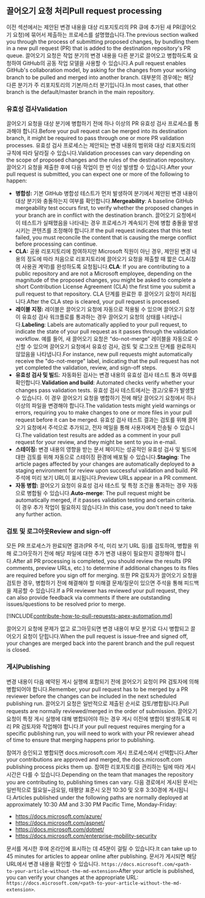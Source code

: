 ## <a name="pull-request-processing"></a><span data-ttu-id="6556a-101">끌어오기 요청 처리</span><span class="sxs-lookup"><span data-stu-id="6556a-101">Pull request processing</span></span>

<span data-ttu-id="6556a-102">이전 섹션에서는 제안된 변경 내용을 대상 리포지토리의 PR 큐에 추가된 새 PR(끌어오기 요청)에 묶어서 제출하는 프로세스를 설명했습니다.</span><span class="sxs-lookup"><span data-stu-id="6556a-102">The previous section walked you through the process of submitting proposed changes, by bundling them in a new pull request (PR) that is added to the destination repository's PR queue.</span></span> <span data-ttu-id="6556a-103">끌어오기 요청은 작업 분기의 변경 내용을 다른 분기로 끌어오고 병합하도록 요청하여 GitHub의 공동 작업 모델을 사용할 수 있습니다.</span><span class="sxs-lookup"><span data-stu-id="6556a-103">A pull request enables GitHub's collaboration model, by asking for the changes from your working branch to be pulled and merged into another branch.</span></span> <span data-ttu-id="6556a-104">대부분의 경우에는 해당 다른 분기가 주 리포지토리의 기본/마스터 분기입니다.</span><span class="sxs-lookup"><span data-stu-id="6556a-104">In most cases, that other branch is the default/master branch in the main repository.</span></span>

### <a name="validation"></a><span data-ttu-id="6556a-105">유효성 검사</span><span class="sxs-lookup"><span data-stu-id="6556a-105">Validation</span></span>

<span data-ttu-id="6556a-106">끌어오기 요청을 대상 분기에 병합하기 전에 하나 이상의 PR 유효성 검사 프로세스를 통과해야 합니다.</span><span class="sxs-lookup"><span data-stu-id="6556a-106">Before your pull request can be merged into its destination branch, it might be required to pass through one or more PR validation processes.</span></span> <span data-ttu-id="6556a-107">유효성 검사 프로세스는 제안되는 변경 내용의 범위와 대상 리포지토리의 규칙에 따라 달라질 수 있습니다.</span><span class="sxs-lookup"><span data-stu-id="6556a-107">Validation processes can vary depending on the scope of proposed changes and the rules of the destination repository.</span></span> <span data-ttu-id="6556a-108">끌어오기 요청을 제출한 후에 다음 작업이 한 번 이상 발생할 수 있습니다.</span><span class="sxs-lookup"><span data-stu-id="6556a-108">After your pull request is submitted, you can expect one or more of the following to happen:</span></span>

- <span data-ttu-id="6556a-109">**병합성:** 기본 GitHub 병합성 테스트가 먼저 발생하여 분기에서 제안된 변경 내용이 대상 분기와 충돌하는지 여부를 확인합니다.</span><span class="sxs-lookup"><span data-stu-id="6556a-109">**Mergeability**: A baseline GitHub mergeability test occurs first, to verify whether the proposed changes in your branch are in conflict with the destination branch.</span></span> <span data-ttu-id="6556a-110">끌어오기 요청에서 이 테스트가 실패했음을 나타내는 경우 프로세스가 계속되기 전에 병합 충돌을 발생시키는 콘텐츠를 조정해야 합니다.</span><span class="sxs-lookup"><span data-stu-id="6556a-110">If the pull request indicates that this test failed, you must reconcile the content that is causing the merge conflict before processing can continue.</span></span>
- <span data-ttu-id="6556a-111">**CLA:** 공용 리포지토리에 참여하지만 Microsoft 직원이 아닌 경우, 제안된 변경 내용의 정도에 따라 처음으로 리포지토리에 끌어오기 요청을 제출할 때 짧은 CLA(참여 사용권 계약)를 완성하도록 요청됩니다.</span><span class="sxs-lookup"><span data-stu-id="6556a-111">**CLA**: If you are contributing to a public repository and are not a Microsoft employee, depending on the magnitude of the proposed changes, you might be asked to complete a short Contribution License Agreement (CLA) the first time you submit a pull request to that repository.</span></span> <span data-ttu-id="6556a-112">CLA 단계를 완료한 후 끌어오기 요청이 처리됩니다.</span><span class="sxs-lookup"><span data-stu-id="6556a-112">After the CLA step is cleared, your pull request is processed.</span></span>
- <span data-ttu-id="6556a-113">**레이블 지정:** 레이블은 끌어오기 요청에 자동으로 적용될 수 있으며 끌어오기 요청이 유효성 검사 워크플로를 통과하는 경우 끌어오기 요청의 상태를 나타냅니다.</span><span class="sxs-lookup"><span data-stu-id="6556a-113">**Labeling**: Labels are automatically applied to your pull request, to indicate the state of your pull request as it passes through the validation workflow.</span></span> <span data-ttu-id="6556a-114">예를 들어, 새 끌어오기 요청은 “do-not-merge” 레이블을 자동으로 수신할 수 있으며 끌어오기 요청에서 유효성 검사, 검토 및 로그오프 단계를 완료하지 않았음을 나타냅니다.</span><span class="sxs-lookup"><span data-stu-id="6556a-114">For instance, new pull requests might automatically receive the "do-not-merge" label, indicating that the pull request has not yet completed the validation, review, and sign-off steps.</span></span>
- <span data-ttu-id="6556a-115">**유효성 검사 및 빌드**: 자동화된 검사는 변경 내용의 유효성 검사 테스트 통과 여부를 확인합니다.</span><span class="sxs-lookup"><span data-stu-id="6556a-115">**Validation and build**: Automated checks verify whether your changes pass validation tests.</span></span> <span data-ttu-id="6556a-116">유효성 검사 테스트에서는 경고/오류가 발생할 수 있습니다. 이 경우 끌어오기 요청을 병합하기 전에 해당 끌어오기 요청에서 하나 이상의 파일을 변경해야 합니다.</span><span class="sxs-lookup"><span data-stu-id="6556a-116">The validation tests might yield warnings or errors, requiring you to make changes to one or more files in your pull request before it can be merged.</span></span> <span data-ttu-id="6556a-117">유효성 검사 테스트 결과는 검토를 위해 끌어오기 요청에서 주석으로 추가되고, 전자 메일을 통해 사용자에게 전송될 수 있습니다.</span><span class="sxs-lookup"><span data-stu-id="6556a-117">The validation test results are added as a comment in your pull request for your review, and they might be sent to you in e-mail.</span></span>
- <span data-ttu-id="6556a-118">**스테이징:** 변경 내용의 영향을 받는 문서 페이지는 성공적인 유효성 검사 및 빌드에 대한 검토를 위해 자동으로 스테이징 환경에 배포될 수 있습니다.</span><span class="sxs-lookup"><span data-stu-id="6556a-118">**Staging**: The article pages affected by your changes are automatically deployed to a staging environment for review upon successful validation and build.</span></span> <span data-ttu-id="6556a-119">PR 주석에 미리 보기 URL이 표시됩니다.</span><span class="sxs-lookup"><span data-stu-id="6556a-119">Preview URLs appear in a PR comment.</span></span>
- <span data-ttu-id="6556a-120">**자동 병합:** 끌어오기 요청이 유효성 검사 테스트 및 특정 조건을 통과하는 경우 자동으로 병합될 수 있습니다.</span><span class="sxs-lookup"><span data-stu-id="6556a-120">**Auto-merge**: The pull request might be automatically merged, if it passes validation testing and certain criteria.</span></span> <span data-ttu-id="6556a-121">이 경우 추가 작업이 필요하지 않습니다.</span><span class="sxs-lookup"><span data-stu-id="6556a-121">In this case, you don't need to take any further action.</span></span>

### <a name="review-and-sign-off"></a><span data-ttu-id="6556a-122">검토 및 로그아웃</span><span class="sxs-lookup"><span data-stu-id="6556a-122">Review and sign-off</span></span>

<span data-ttu-id="6556a-123">모든 PR 프로세스가 완료되면 결과(PR 주석, 미리 보기 URL 등)를 검토하여, 병합을 위해 로그아웃하기 전에 해당 파일에 대한 추가 변경 내용이 필요한지 결정해야 합니다.</span><span class="sxs-lookup"><span data-stu-id="6556a-123">After all PR processing is completed, you should review the results (PR comments, preview URLs, etc.) to determine if additional changes to its files are required before you sign off for merging.</span></span> <span data-ttu-id="6556a-124">또한 PR 검토자가 끌어오기 요청을 검토한 경우, 병합하기 전에 해결해야 할 미해결 문제/질문이 있으면 주석을 통해 피드백을 제공할 수 있습니다.</span><span class="sxs-lookup"><span data-stu-id="6556a-124">If a PR reviewer has reviewed your pull request, they can also provide feedback via comments if there are outstanding issues/questions to be resolved prior to merge.</span></span>

[!INCLUDE[contribute-how-to-pull-requests-apex-automation.md](contribute-how-to-pull-requests-apex-automation.md)]

<span data-ttu-id="6556a-125">끌어오기 요청에 문제가 없고 로그아웃되면 변경 내용이 부모 분기로 다시 병합되고 끌어오기 요청이 닫힙니다.</span><span class="sxs-lookup"><span data-stu-id="6556a-125">When the pull request is issue-free and signed off, your changes are merged back into the parent branch and the pull request is closed.</span></span>

### <a name="publishing"></a><span data-ttu-id="6556a-126">게시</span><span class="sxs-lookup"><span data-stu-id="6556a-126">Publishing</span></span>

<span data-ttu-id="6556a-127">변경 내용이 다음 예약된 게시 실행에 포함되기 전에 끌어오기 요청이 PR 검토자에 의해 병합되어야 합니다.</span><span class="sxs-lookup"><span data-stu-id="6556a-127">Remember, your pull request has to be merged by a PR reviewer before the changes can be included in the next scheduled publishing run.</span></span> <span data-ttu-id="6556a-128">끌어오기 요청은 일반적으로 제출된 순서로 검토/병합됩니다.</span><span class="sxs-lookup"><span data-stu-id="6556a-128">Pull requests are normally reviewed/merged in the order of submission.</span></span> <span data-ttu-id="6556a-129">끌어오기 요청이 특정 게시 실행에 대해 병합되어야 하는 경우 게시 이전에 병합이 발생하도록 미리 PR 검토자와 작업해야 합니다.</span><span class="sxs-lookup"><span data-stu-id="6556a-129">If your pull request requires merging for a specific publishing run, you will need to work with your PR reviewer ahead of time to ensure that merging happens prior to publishing.</span></span>

<span data-ttu-id="6556a-130">참여가 승인되고 병합되면 docs.microsoft.com 게시 프로세스에서 선택합니다.</span><span class="sxs-lookup"><span data-stu-id="6556a-130">After your contributions are approved and merged, the docs.microsoft.com publishing process picks them up.</span></span> <span data-ttu-id="6556a-131">참여한 리포지토리를 관리하는 팀에 따라 게시 시간은 다를 수 있습니다.</span><span class="sxs-lookup"><span data-stu-id="6556a-131">Depending on the team that manages the repository you are contributing to, publishing times can vary.</span></span> <span data-ttu-id="6556a-132">다음 경로에서 게시된 문서는 일반적으로 월요일~금요일, 태평양 표준시 오전 10:30 및 오후 3:30경에 게시됩니다.</span><span class="sxs-lookup"><span data-stu-id="6556a-132">Articles published under the following paths are normally deployed at approximately 10:30 AM and 3:30 PM Pacific Time, Monday-Friday:</span></span>

- https://docs.microsoft.com/azure/
- https://docs.microsoft.com/aspnet/
- https://docs.microsoft.com/dotnet/
- https://docs.microsoft.com/enterprise-mobility-security

<span data-ttu-id="6556a-133">문서를 게시한 후에 온라인에 표시하는 데 45분이 걸릴 수 있습니다.</span><span class="sxs-lookup"><span data-stu-id="6556a-133">It can take up to 45 minutes for articles to appear online after publishing.</span></span> <span data-ttu-id="6556a-134">문서가 게시되면 해당 URL에서 변경 내용을 확인할 수 있습니다. `https://docs.microsoft.com/<path-to-your-article-without-the-md-extension>`</span><span class="sxs-lookup"><span data-stu-id="6556a-134">After your article is published, you can verify your changes at the appropriate URL: `https://docs.microsoft.com/<path-to-your-article-without-the-md-extension>`.</span></span>
